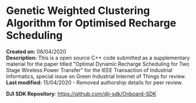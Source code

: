 # Genetic Weighted Clustering Algorithm for Optimised Recharge Scheduling

**Created on:** 08/04/2020<br />
**Description:** This is a open source C++ code submitted as a supplementary material for the paper titled "Optimal Dynamic Recharge Scheduling for Two
Stage Wireless Power Transfer" for the IEEE Transaction of Industrial Informatics, special issue on Green Industrial Internet of Things for review.<br />
**Last modified:** 15/04/2020 - Removed authorship details for peer review.<br />

**DJI SDK Repository**: https://github.com/dji-sdk/Onboard-SDK

